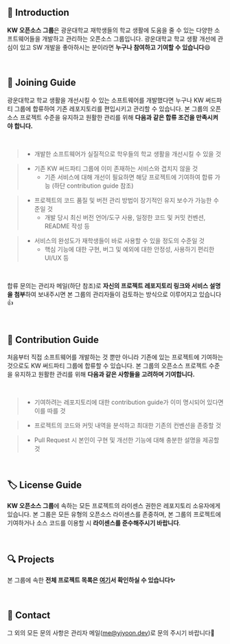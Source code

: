 ## 📌 Introduction

**KW 오픈소스 그룹**은 광운대학교 재학생들의 학교 생활에 도움을 줄 수 있는 다양한 소프트웨어들을 개발하고 관리하는 오픈소스 그룹입니다.
광운대학교 학교 생활 개선에 관심이 있고 SW 개발을 좋아하시는 분이라면 **누구나 참여하고 기여할 수 있습니다**😄

<br>

## 🎉 Joining Guide

광운대학교 학교 생활을 개선시킬 수 있는 소프트웨어를 개발했다면 누구나 KW 써드파티 그룹에 합류하여 기존 레포지토리를 편입시키고 관리할 수 있습니다.
본 그룹의 오픈소스 프로젝트 수준을 유지하고 원활한 관리를 위해 **다음과 같은 합류 조건을 만족시켜야 합니다.**

<br>

> - 개발한 소프트웨어가 실질적으로 학우들의 학교 생활을 개선시킬 수 있을 것

> - 기존 KW 써드파티 그룹에 이미 존재하는 서비스와 겹치지 않을 것
>   - 기존 서비스에 대해 개선이 필요하면 해당 프로젝트에 기여하여 합류 가능 (하단 contribution guide 참조)

> - 프로젝트의 코드 품질 및 버전 관리 방법이 장기적인 유지 보수가 가능한 수준일 것
>   - 개발 당시 최신 버전 언어/도구 사용, 일정한 코드 및 커밋 컨벤션, README 작성 등

> - 서비스의 완성도가 재학생들이 바로 사용할 수 있을 정도의 수준일 것
>   - 핵심 기능에 대한 구현, 버그 및 예외에 대한 안정성, 사용하기 편리한 UI/UX 등

<br>

합류 문의는 관리자 메일(하단 참조)로 **자신의 프로젝트 레포지토리 링크와 서비스 설명을 첨부**하여 보내주시면 본 그룹의 관리자들이 검토하는 방식으로 이루어지고 있습니다👍

<br>

## 📝 Contribution Guide

처음부터 직접 소프트웨어를 개발하는 것 뿐만 아니라 기존에 있는 프로젝트에 기여하는 것으로도 KW 써드파티 그룹에 합류할 수 있습니다.
본 그룹의 오픈소스 프로젝트 수준을 유지하고 원활한 관리를 위해 **다음과 같은 사항들을 고려하며 기여합니다.**

<br>

> - 기여하려는 레포지토리에 대한 contribution guide가 이미 명시되어 있다면 이를 따를 것

> - 프로젝트의 코드와 커밋 내역을 분석하고 최대한 기존의 컨벤션을 존중할 것

> - Pull Request 시 본인이 구현 및 개선한 기능에 대해 충분한 설명을 제공할 것

<br>

## 🏷️ License Guide

**KW 오픈소스 그룹**에 속하는 모든 프로젝트의 라이센스 권한은 레포지토리 소유자에게 있습니다.
본 그룹은 모든 유형의 오픈소스 라이센스를 존중하며, 본 그룹의 프로젝트에 기여하거나 소스 코드를 이용할 시 **라이센스를 준수해주시기 바랍니다**.

<br>

## 🔍 Projects

본 그룹에 속한 **전체 프로젝트 목록은 [여기](https://github.com/kw-service/.github/blob/main/README.md)서 확인하실 수 있습니다✨**

<br>

## 📧 Contact

그 외의 모든 문의 사항은 관리자 메일([me@yjyoon.dev](me@yjyoon.dev))로 문의 주시기 바랍니다🤗
